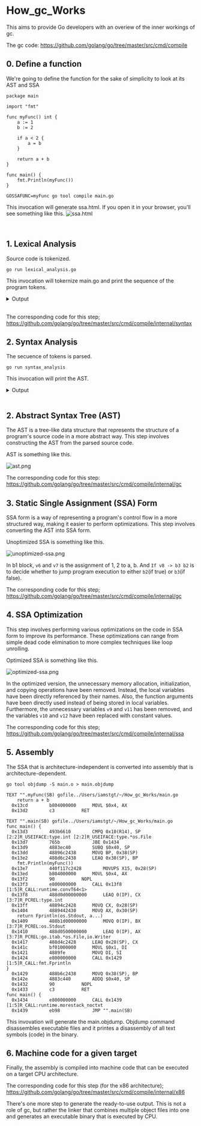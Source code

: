 # How_gc_Works
This aims to provide Go developers with an overiew of the inner workings of gc. 

The gc code: https://github.com/golang/go/tree/master/src/cmd/compile

## 0. Define a function
We're going to define the function for the sake of simplicity to look at its AST and SSA

```
package main

import "fmt"

func myFunc() int {
	a := 1
	b := 2

	if a < 2 {
		a = b
	}

	return a + b
}

func main() {
	fmt.Println(myFunc())
}
```

```
GOSSAFUNC=myFunc go tool compile main.go
```

This invocation will generate ssa.html. If you open it in your browser, you'll see something like this.
![ssa.html](ssa-html.png "ssa.html")

<br>


## 1. Lexical Analysis
Source code is tokenized. 
```
go run lexical_analysis.go
```
This invocation will tokernize main.go and print the sequence of the program tokens.
<details><summary>Output</summary>

```rb
1:1     package "package"
1:9     IDENT   "main"
1:13    ;       "\n"
3:1     import  "import"
3:8     STRING  "\"fmt\""
3:13    ;       "\n"
5:1     func    "func"
5:6     IDENT   "myFunc"
5:12    (       ""
5:13    )       ""
5:15    IDENT   "int"
5:19    {       ""
6:2     IDENT   "a"
6:4     :=      ""
6:7     INT     "1"
6:8     ;       "\n"
7:2     IDENT   "b"
7:4     :=      ""
7:7     INT     "2"
7:8     ;       "\n"
9:2     if      "if"
9:5     IDENT   "a"
9:7     <       ""
9:9     INT     "2"
9:11    {       ""
10:3    IDENT   "a"
10:5    =       ""
10:7    IDENT   "b"
10:8    ;       "\n"
11:2    }       ""
11:3    ;       "\n"
13:2    return  "return"
13:9    IDENT   "a"
13:11   +       ""
13:13   IDENT   "b"
13:14   ;       "\n"
14:1    }       ""
14:2    ;       "\n"
16:1    func    "func"
16:6    IDENT   "main"
16:10   (       ""
16:11   )       ""
16:13   {       ""
17:2    IDENT   "fmt"
17:5    .       ""
17:6    IDENT   "Println"
17:13   (       ""
17:14   IDENT   "myFunc"
17:20   (       ""
17:21   )       ""
17:22   )       ""
17:23   ;       "\n"
18:1    }       ""
18:2    ;       "\n"
```
</details>
<br>

The corresponding code for this step; https://github.com/golang/go/tree/master/src/cmd/compile/internal/syntax

## 2. Syntax Analysis
The secuence of tokens is parsed.
```
go run syntax_analysis
```
This invocation will print the AST.
<details><summary>Output</summary>

```rb
     0  *ast.GenDecl {
     1  .  TokPos: ./main.go:3:1
     2  .  Tok: import
     3  .  Lparen: -
     4  .  Specs: []ast.Spec (len = 1) {
     5  .  .  0: *ast.ImportSpec {
     6  .  .  .  Path: *ast.BasicLit {
     7  .  .  .  .  ValuePos: ./main.go:3:8
     8  .  .  .  .  Kind: STRING
     9  .  .  .  .  Value: "\"fmt\""
    10  .  .  .  }
    11  .  .  .  EndPos: -
    12  .  .  }
    13  .  }
    14  .  Rparen: -
    15  }
     0  *ast.FuncDecl {
     1  .  Name: *ast.Ident {
     2  .  .  NamePos: ./main.go:5:6
     3  .  .  Name: "myFunc"
     4  .  .  Obj: *ast.Object {
     5  .  .  .  Kind: func
     6  .  .  .  Name: "myFunc"
     7  .  .  .  Decl: *(obj @ 0)
     8  .  .  }
     9  .  }
    10  .  Type: *ast.FuncType {
    11  .  .  Func: ./main.go:5:1
    12  .  .  Params: *ast.FieldList {
    13  .  .  .  Opening: ./main.go:5:12
    14  .  .  .  Closing: ./main.go:5:13
    15  .  .  }
    16  .  .  Results: *ast.FieldList {
    17  .  .  .  Opening: -
    18  .  .  .  List: []*ast.Field (len = 1) {
    19  .  .  .  .  0: *ast.Field {
    20  .  .  .  .  .  Type: *ast.Ident {
    21  .  .  .  .  .  .  NamePos: ./main.go:5:15
    22  .  .  .  .  .  .  Name: "int"
    23  .  .  .  .  .  }
    24  .  .  .  .  }
    25  .  .  .  }
    26  .  .  .  Closing: -
    27  .  .  }
    28  .  }
    29  .  Body: *ast.BlockStmt {
    30  .  .  Lbrace: ./main.go:5:19
    31  .  .  List: []ast.Stmt (len = 4) {
    32  .  .  .  0: *ast.AssignStmt {
    33  .  .  .  .  Lhs: []ast.Expr (len = 1) {
    34  .  .  .  .  .  0: *ast.Ident {
    35  .  .  .  .  .  .  NamePos: ./main.go:6:2
    36  .  .  .  .  .  .  Name: "a"
    37  .  .  .  .  .  .  Obj: *ast.Object {
    38  .  .  .  .  .  .  .  Kind: var
    39  .  .  .  .  .  .  .  Name: "a"
    40  .  .  .  .  .  .  .  Decl: *(obj @ 32)
    41  .  .  .  .  .  .  }
    42  .  .  .  .  .  }
    43  .  .  .  .  }
    44  .  .  .  .  TokPos: ./main.go:6:4
    45  .  .  .  .  Tok: :=
    46  .  .  .  .  Rhs: []ast.Expr (len = 1) {
    47  .  .  .  .  .  0: *ast.BasicLit {
    48  .  .  .  .  .  .  ValuePos: ./main.go:6:7
    49  .  .  .  .  .  .  Kind: INT
    50  .  .  .  .  .  .  Value: "1"
    51  .  .  .  .  .  }
    52  .  .  .  .  }
    53  .  .  .  }
    54  .  .  .  1: *ast.AssignStmt {
    55  .  .  .  .  Lhs: []ast.Expr (len = 1) {
    56  .  .  .  .  .  0: *ast.Ident {
    57  .  .  .  .  .  .  NamePos: ./main.go:7:2
    58  .  .  .  .  .  .  Name: "b"
    59  .  .  .  .  .  .  Obj: *ast.Object {
    60  .  .  .  .  .  .  .  Kind: var
    61  .  .  .  .  .  .  .  Name: "b"
    62  .  .  .  .  .  .  .  Decl: *(obj @ 54)
    63  .  .  .  .  .  .  }
    64  .  .  .  .  .  }
    65  .  .  .  .  }
    66  .  .  .  .  TokPos: ./main.go:7:4
    67  .  .  .  .  Tok: :=
    68  .  .  .  .  Rhs: []ast.Expr (len = 1) {
    69  .  .  .  .  .  0: *ast.BasicLit {
    70  .  .  .  .  .  .  ValuePos: ./main.go:7:7
    71  .  .  .  .  .  .  Kind: INT
    72  .  .  .  .  .  .  Value: "2"
    73  .  .  .  .  .  }
    74  .  .  .  .  }
    75  .  .  .  }
    76  .  .  .  2: *ast.IfStmt {
    77  .  .  .  .  If: ./main.go:9:2
    78  .  .  .  .  Cond: *ast.BinaryExpr {
    79  .  .  .  .  .  X: *ast.Ident {
    80  .  .  .  .  .  .  NamePos: ./main.go:9:5
    81  .  .  .  .  .  .  Name: "a"
    82  .  .  .  .  .  .  Obj: *(obj @ 37)
    83  .  .  .  .  .  }
    84  .  .  .  .  .  OpPos: ./main.go:9:7
    85  .  .  .  .  .  Op: <
    86  .  .  .  .  .  Y: *ast.BasicLit {
    87  .  .  .  .  .  .  ValuePos: ./main.go:9:9
    88  .  .  .  .  .  .  Kind: INT
    89  .  .  .  .  .  .  Value: "2"
    90  .  .  .  .  .  }
    91  .  .  .  .  }
    92  .  .  .  .  Body: *ast.BlockStmt {
    93  .  .  .  .  .  Lbrace: ./main.go:9:11
    94  .  .  .  .  .  List: []ast.Stmt (len = 1) {
    95  .  .  .  .  .  .  0: *ast.AssignStmt {
    96  .  .  .  .  .  .  .  Lhs: []ast.Expr (len = 1) {
    97  .  .  .  .  .  .  .  .  0: *ast.Ident {
    98  .  .  .  .  .  .  .  .  .  NamePos: ./main.go:10:3
    99  .  .  .  .  .  .  .  .  .  Name: "a"
   100  .  .  .  .  .  .  .  .  .  Obj: *(obj @ 37)
   101  .  .  .  .  .  .  .  .  }
   102  .  .  .  .  .  .  .  }
   103  .  .  .  .  .  .  .  TokPos: ./main.go:10:5
   104  .  .  .  .  .  .  .  Tok: =
   105  .  .  .  .  .  .  .  Rhs: []ast.Expr (len = 1) {
   106  .  .  .  .  .  .  .  .  0: *ast.Ident {
   107  .  .  .  .  .  .  .  .  .  NamePos: ./main.go:10:7
   108  .  .  .  .  .  .  .  .  .  Name: "b"
   109  .  .  .  .  .  .  .  .  .  Obj: *(obj @ 59)
   110  .  .  .  .  .  .  .  .  }
   111  .  .  .  .  .  .  .  }
   112  .  .  .  .  .  .  }
   113  .  .  .  .  .  }
   114  .  .  .  .  .  Rbrace: ./main.go:11:2
   115  .  .  .  .  }
   116  .  .  .  }
   117  .  .  .  3: *ast.ReturnStmt {
   118  .  .  .  .  Return: ./main.go:13:2
   119  .  .  .  .  Results: []ast.Expr (len = 1) {
   120  .  .  .  .  .  0: *ast.BinaryExpr {
   121  .  .  .  .  .  .  X: *ast.Ident {
   122  .  .  .  .  .  .  .  NamePos: ./main.go:13:9
   123  .  .  .  .  .  .  .  Name: "a"
   124  .  .  .  .  .  .  .  Obj: *(obj @ 37)
   125  .  .  .  .  .  .  }
   126  .  .  .  .  .  .  OpPos: ./main.go:13:11
   127  .  .  .  .  .  .  Op: +
   128  .  .  .  .  .  .  Y: *ast.Ident {
   129  .  .  .  .  .  .  .  NamePos: ./main.go:13:13
   130  .  .  .  .  .  .  .  Name: "b"
   131  .  .  .  .  .  .  .  Obj: *(obj @ 59)
   132  .  .  .  .  .  .  }
   133  .  .  .  .  .  }
   134  .  .  .  .  }
   135  .  .  .  }
   136  .  .  }
   137  .  .  Rbrace: ./main.go:14:1
   138  .  }
   139  }
     0  *ast.FuncDecl {
     1  .  Name: *ast.Ident {
     2  .  .  NamePos: ./main.go:16:6
     3  .  .  Name: "main"
     4  .  .  Obj: *ast.Object {
     5  .  .  .  Kind: func
     6  .  .  .  Name: "main"
     7  .  .  .  Decl: *(obj @ 0)
     8  .  .  }
     9  .  }
    10  .  Type: *ast.FuncType {
    11  .  .  Func: ./main.go:16:1
    12  .  .  Params: *ast.FieldList {
    13  .  .  .  Opening: ./main.go:16:10
    14  .  .  .  Closing: ./main.go:16:11
    15  .  .  }
    16  .  }
    17  .  Body: *ast.BlockStmt {
    18  .  .  Lbrace: ./main.go:16:13
    19  .  .  List: []ast.Stmt (len = 1) {
    20  .  .  .  0: *ast.ExprStmt {
    21  .  .  .  .  X: *ast.CallExpr {
    22  .  .  .  .  .  Fun: *ast.SelectorExpr {
    23  .  .  .  .  .  .  X: *ast.Ident {
    24  .  .  .  .  .  .  .  NamePos: ./main.go:17:2
    25  .  .  .  .  .  .  .  Name: "fmt"
    26  .  .  .  .  .  .  }
    27  .  .  .  .  .  .  Sel: *ast.Ident {
    28  .  .  .  .  .  .  .  NamePos: ./main.go:17:6
    29  .  .  .  .  .  .  .  Name: "Println"
    30  .  .  .  .  .  .  }
    31  .  .  .  .  .  }
    32  .  .  .  .  .  Lparen: ./main.go:17:13
    33  .  .  .  .  .  Args: []ast.Expr (len = 1) {
    34  .  .  .  .  .  .  0: *ast.CallExpr {
    35  .  .  .  .  .  .  .  Fun: *ast.Ident {
    36  .  .  .  .  .  .  .  .  NamePos: ./main.go:17:14
    37  .  .  .  .  .  .  .  .  Name: "myFunc"
    38  .  .  .  .  .  .  .  .  Obj: *ast.Object {
    39  .  .  .  .  .  .  .  .  .  Kind: func
    40  .  .  .  .  .  .  .  .  .  Name: "myFunc"
    41  .  .  .  .  .  .  .  .  .  Decl: *ast.FuncDecl {
    42  .  .  .  .  .  .  .  .  .  .  Name: *ast.Ident {
    43  .  .  .  .  .  .  .  .  .  .  .  NamePos: ./main.go:5:6
    44  .  .  .  .  .  .  .  .  .  .  .  Name: "myFunc"
    45  .  .  .  .  .  .  .  .  .  .  .  Obj: *(obj @ 38)
    46  .  .  .  .  .  .  .  .  .  .  }
    47  .  .  .  .  .  .  .  .  .  .  Type: *ast.FuncType {
    48  .  .  .  .  .  .  .  .  .  .  .  Func: ./main.go:5:1
    49  .  .  .  .  .  .  .  .  .  .  .  Params: *ast.FieldList {
    50  .  .  .  .  .  .  .  .  .  .  .  .  Opening: ./main.go:5:12
    51  .  .  .  .  .  .  .  .  .  .  .  .  Closing: ./main.go:5:13
    52  .  .  .  .  .  .  .  .  .  .  .  }
    53  .  .  .  .  .  .  .  .  .  .  .  Results: *ast.FieldList {
    54  .  .  .  .  .  .  .  .  .  .  .  .  Opening: -
    55  .  .  .  .  .  .  .  .  .  .  .  .  List: []*ast.Field (len = 1) {
    56  .  .  .  .  .  .  .  .  .  .  .  .  .  0: *ast.Field {
    57  .  .  .  .  .  .  .  .  .  .  .  .  .  .  Type: *ast.Ident {
    58  .  .  .  .  .  .  .  .  .  .  .  .  .  .  .  NamePos: ./main.go:5:15
    59  .  .  .  .  .  .  .  .  .  .  .  .  .  .  .  Name: "int"
    60  .  .  .  .  .  .  .  .  .  .  .  .  .  .  }
    61  .  .  .  .  .  .  .  .  .  .  .  .  .  }
    62  .  .  .  .  .  .  .  .  .  .  .  .  }
    63  .  .  .  .  .  .  .  .  .  .  .  .  Closing: -
    64  .  .  .  .  .  .  .  .  .  .  .  }
    65  .  .  .  .  .  .  .  .  .  .  }
    66  .  .  .  .  .  .  .  .  .  .  Body: *ast.BlockStmt {
    67  .  .  .  .  .  .  .  .  .  .  .  Lbrace: ./main.go:5:19
    68  .  .  .  .  .  .  .  .  .  .  .  List: []ast.Stmt (len = 4) {
    69  .  .  .  .  .  .  .  .  .  .  .  .  0: *ast.AssignStmt {
    70  .  .  .  .  .  .  .  .  .  .  .  .  .  Lhs: []ast.Expr (len = 1) {
    71  .  .  .  .  .  .  .  .  .  .  .  .  .  .  0: *ast.Ident {
    72  .  .  .  .  .  .  .  .  .  .  .  .  .  .  .  NamePos: ./main.go:6:2
    73  .  .  .  .  .  .  .  .  .  .  .  .  .  .  .  Name: "a"
    74  .  .  .  .  .  .  .  .  .  .  .  .  .  .  .  Obj: *ast.Object {
    75  .  .  .  .  .  .  .  .  .  .  .  .  .  .  .  .  Kind: var
    76  .  .  .  .  .  .  .  .  .  .  .  .  .  .  .  .  Name: "a"
    77  .  .  .  .  .  .  .  .  .  .  .  .  .  .  .  .  Decl: *(obj @ 69)
    78  .  .  .  .  .  .  .  .  .  .  .  .  .  .  .  }
    79  .  .  .  .  .  .  .  .  .  .  .  .  .  .  }
    80  .  .  .  .  .  .  .  .  .  .  .  .  .  }
    81  .  .  .  .  .  .  .  .  .  .  .  .  .  TokPos: ./main.go:6:4
    82  .  .  .  .  .  .  .  .  .  .  .  .  .  Tok: :=
    83  .  .  .  .  .  .  .  .  .  .  .  .  .  Rhs: []ast.Expr (len = 1) {
    84  .  .  .  .  .  .  .  .  .  .  .  .  .  .  0: *ast.BasicLit {
    85  .  .  .  .  .  .  .  .  .  .  .  .  .  .  .  ValuePos: ./main.go:6:7
    86  .  .  .  .  .  .  .  .  .  .  .  .  .  .  .  Kind: INT
    87  .  .  .  .  .  .  .  .  .  .  .  .  .  .  .  Value: "1"
    88  .  .  .  .  .  .  .  .  .  .  .  .  .  .  }
    89  .  .  .  .  .  .  .  .  .  .  .  .  .  }
    90  .  .  .  .  .  .  .  .  .  .  .  .  }
    91  .  .  .  .  .  .  .  .  .  .  .  .  1: *ast.AssignStmt {
    92  .  .  .  .  .  .  .  .  .  .  .  .  .  Lhs: []ast.Expr (len = 1) {
    93  .  .  .  .  .  .  .  .  .  .  .  .  .  .  0: *ast.Ident {
    94  .  .  .  .  .  .  .  .  .  .  .  .  .  .  .  NamePos: ./main.go:7:2
    95  .  .  .  .  .  .  .  .  .  .  .  .  .  .  .  Name: "b"
    96  .  .  .  .  .  .  .  .  .  .  .  .  .  .  .  Obj: *ast.Object {
    97  .  .  .  .  .  .  .  .  .  .  .  .  .  .  .  .  Kind: var
    98  .  .  .  .  .  .  .  .  .  .  .  .  .  .  .  .  Name: "b"
    99  .  .  .  .  .  .  .  .  .  .  .  .  .  .  .  .  Decl: *(obj @ 91)
   100  .  .  .  .  .  .  .  .  .  .  .  .  .  .  .  }
   101  .  .  .  .  .  .  .  .  .  .  .  .  .  .  }
   102  .  .  .  .  .  .  .  .  .  .  .  .  .  }
   103  .  .  .  .  .  .  .  .  .  .  .  .  .  TokPos: ./main.go:7:4
   104  .  .  .  .  .  .  .  .  .  .  .  .  .  Tok: :=
   105  .  .  .  .  .  .  .  .  .  .  .  .  .  Rhs: []ast.Expr (len = 1) {
   106  .  .  .  .  .  .  .  .  .  .  .  .  .  .  0: *ast.BasicLit {
   107  .  .  .  .  .  .  .  .  .  .  .  .  .  .  .  ValuePos: ./main.go:7:7
   108  .  .  .  .  .  .  .  .  .  .  .  .  .  .  .  Kind: INT
   109  .  .  .  .  .  .  .  .  .  .  .  .  .  .  .  Value: "2"
   110  .  .  .  .  .  .  .  .  .  .  .  .  .  .  }
   111  .  .  .  .  .  .  .  .  .  .  .  .  .  }
   112  .  .  .  .  .  .  .  .  .  .  .  .  }
   113  .  .  .  .  .  .  .  .  .  .  .  .  2: *ast.IfStmt {
   114  .  .  .  .  .  .  .  .  .  .  .  .  .  If: ./main.go:9:2
   115  .  .  .  .  .  .  .  .  .  .  .  .  .  Cond: *ast.BinaryExpr {
   116  .  .  .  .  .  .  .  .  .  .  .  .  .  .  X: *ast.Ident {
   117  .  .  .  .  .  .  .  .  .  .  .  .  .  .  .  NamePos: ./main.go:9:5
   118  .  .  .  .  .  .  .  .  .  .  .  .  .  .  .  Name: "a"
   119  .  .  .  .  .  .  .  .  .  .  .  .  .  .  .  Obj: *(obj @ 74)
   120  .  .  .  .  .  .  .  .  .  .  .  .  .  .  }
   121  .  .  .  .  .  .  .  .  .  .  .  .  .  .  OpPos: ./main.go:9:7
   122  .  .  .  .  .  .  .  .  .  .  .  .  .  .  Op: <
   123  .  .  .  .  .  .  .  .  .  .  .  .  .  .  Y: *ast.BasicLit {
   124  .  .  .  .  .  .  .  .  .  .  .  .  .  .  .  ValuePos: ./main.go:9:9
   125  .  .  .  .  .  .  .  .  .  .  .  .  .  .  .  Kind: INT
   126  .  .  .  .  .  .  .  .  .  .  .  .  .  .  .  Value: "2"
   127  .  .  .  .  .  .  .  .  .  .  .  .  .  .  }
   128  .  .  .  .  .  .  .  .  .  .  .  .  .  }
   129  .  .  .  .  .  .  .  .  .  .  .  .  .  Body: *ast.BlockStmt {
   130  .  .  .  .  .  .  .  .  .  .  .  .  .  .  Lbrace: ./main.go:9:11
   131  .  .  .  .  .  .  .  .  .  .  .  .  .  .  List: []ast.Stmt (len = 1) {
   132  .  .  .  .  .  .  .  .  .  .  .  .  .  .  .  0: *ast.AssignStmt {
   133  .  .  .  .  .  .  .  .  .  .  .  .  .  .  .  .  Lhs: []ast.Expr (len = 1) {
   134  .  .  .  .  .  .  .  .  .  .  .  .  .  .  .  .  .  0: *ast.Ident {
   135  .  .  .  .  .  .  .  .  .  .  .  .  .  .  .  .  .  .  NamePos: ./main.go:10:3
   136  .  .  .  .  .  .  .  .  .  .  .  .  .  .  .  .  .  .  Name: "a"
   137  .  .  .  .  .  .  .  .  .  .  .  .  .  .  .  .  .  .  Obj: *(obj @ 74)
   138  .  .  .  .  .  .  .  .  .  .  .  .  .  .  .  .  .  }
   139  .  .  .  .  .  .  .  .  .  .  .  .  .  .  .  .  }
   140  .  .  .  .  .  .  .  .  .  .  .  .  .  .  .  .  TokPos: ./main.go:10:5
   141  .  .  .  .  .  .  .  .  .  .  .  .  .  .  .  .  Tok: =
   142  .  .  .  .  .  .  .  .  .  .  .  .  .  .  .  .  Rhs: []ast.Expr (len = 1) {
   143  .  .  .  .  .  .  .  .  .  .  .  .  .  .  .  .  .  0: *ast.Ident {
   144  .  .  .  .  .  .  .  .  .  .  .  .  .  .  .  .  .  .  NamePos: ./main.go:10:7
   145  .  .  .  .  .  .  .  .  .  .  .  .  .  .  .  .  .  .  Name: "b"
   146  .  .  .  .  .  .  .  .  .  .  .  .  .  .  .  .  .  .  Obj: *(obj @ 96)
   147  .  .  .  .  .  .  .  .  .  .  .  .  .  .  .  .  .  }
   148  .  .  .  .  .  .  .  .  .  .  .  .  .  .  .  .  }
   149  .  .  .  .  .  .  .  .  .  .  .  .  .  .  .  }
   150  .  .  .  .  .  .  .  .  .  .  .  .  .  .  }
   151  .  .  .  .  .  .  .  .  .  .  .  .  .  .  Rbrace: ./main.go:11:2
   152  .  .  .  .  .  .  .  .  .  .  .  .  .  }
   153  .  .  .  .  .  .  .  .  .  .  .  .  }
   154  .  .  .  .  .  .  .  .  .  .  .  .  3: *ast.ReturnStmt {
   155  .  .  .  .  .  .  .  .  .  .  .  .  .  Return: ./main.go:13:2
   156  .  .  .  .  .  .  .  .  .  .  .  .  .  Results: []ast.Expr (len = 1) {
   157  .  .  .  .  .  .  .  .  .  .  .  .  .  .  0: *ast.BinaryExpr {
   158  .  .  .  .  .  .  .  .  .  .  .  .  .  .  .  X: *ast.Ident {
   159  .  .  .  .  .  .  .  .  .  .  .  .  .  .  .  .  NamePos: ./main.go:13:9
   160  .  .  .  .  .  .  .  .  .  .  .  .  .  .  .  .  Name: "a"
   161  .  .  .  .  .  .  .  .  .  .  .  .  .  .  .  .  Obj: *(obj @ 74)
   162  .  .  .  .  .  .  .  .  .  .  .  .  .  .  .  }
   163  .  .  .  .  .  .  .  .  .  .  .  .  .  .  .  OpPos: ./main.go:13:11
   164  .  .  .  .  .  .  .  .  .  .  .  .  .  .  .  Op: +
   165  .  .  .  .  .  .  .  .  .  .  .  .  .  .  .  Y: *ast.Ident {
   166  .  .  .  .  .  .  .  .  .  .  .  .  .  .  .  .  NamePos: ./main.go:13:13
   167  .  .  .  .  .  .  .  .  .  .  .  .  .  .  .  .  Name: "b"
   168  .  .  .  .  .  .  .  .  .  .  .  .  .  .  .  .  Obj: *(obj @ 96)
   169  .  .  .  .  .  .  .  .  .  .  .  .  .  .  .  }
   170  .  .  .  .  .  .  .  .  .  .  .  .  .  .  }
   171  .  .  .  .  .  .  .  .  .  .  .  .  .  }
   172  .  .  .  .  .  .  .  .  .  .  .  .  }
   173  .  .  .  .  .  .  .  .  .  .  .  }
   174  .  .  .  .  .  .  .  .  .  .  .  Rbrace: ./main.go:14:1
   175  .  .  .  .  .  .  .  .  .  .  }
   176  .  .  .  .  .  .  .  .  .  }
   177  .  .  .  .  .  .  .  .  }
   178  .  .  .  .  .  .  .  }
   179  .  .  .  .  .  .  .  Lparen: ./main.go:17:20
   180  .  .  .  .  .  .  .  Ellipsis: -
   181  .  .  .  .  .  .  .  Rparen: ./main.go:17:21
   182  .  .  .  .  .  .  }
   183  .  .  .  .  .  }
   184  .  .  .  .  .  Ellipsis: -
   185  .  .  .  .  .  Rparen: ./main.go:17:22
   186  .  .  .  .  }
   187  .  .  .  }
   188  .  .  }
   189  .  .  Rbrace: ./main.go:18:1
   190  .  }
   191  }
```
</details>
<br>

## 2. Abstract Syntax Tree (AST)
The AST is a tree-like data structure that represents the structure of a program's source code in a more abstract way. This step involves constructing the AST from the parsed source code.

AST is something like this.

![ast.png](ast.png "ast.png")

The corresponding code for this step: https://github.com/golang/go/tree/master/src/cmd/compile/internal/gc
## 3. Static Single Assignment (SSA) Form
SSA form is a way of representing a program's control flow in a more structured way, making it easier to perform optimizations. This step involves converting the AST into SSA form. 

Unoptimized SSA is something like this.

![unoptimized-ssa.png](unoptimized-ssa.png "unoptimized-ssa.png")

In b1 block, `v6` and `v7` is the assignment of 1, 2 to a, b. And `If v8 -> b3 b2` is to decide whether to jump program execution to either `b2`(if true) or `b3`(if false).

The corresponding code for this step; https://github.com/golang/go/tree/master/src/cmd/compile/internal/gc
## 4. SSA Optimization
This step involves performing various optimizations on the code in SSA form to improve its performance. These optimizations can range from simple dead code elimination to more complex techniques like loop unrolling.

Optimized SSA is something like this.

![optimized-ssa.png](optimized-ssa.png "optimized-ssa.png")

In the optimized version, the unnecessary memory allocation, initialization, and copying operations have been removed. Instead, the local variables have been directly referenced by their names. Also, the function arguments have been directly used instead of being stored in local variables. Furthermore, the unnecessary variables `v9` and `v11` has been removed, and the variables `v10` and `v12` have been replaced with constant values.

The corresponding code for this step; https://github.com/golang/go/tree/master/src/cmd/compile/internal/ssa
## 5. Assembly
The SSA that is architecture-independent is converted into assembly that is architecture-dependent.

```
go tool objdump -S main.o > main.objdump
```
```
TEXT "".myFunc(SB) gofile../Users/iamstgt/~/How_gc_Works/main.go
	return a + b
  0x13cd		b804000000		MOVL $0x4, AX		
  0x13d2		c3			RET			

TEXT "".main(SB) gofile../Users/iamstgt/~/How_gc_Works/main.go
func main() {
  0x13d3		493b6610		CMPQ 0x10(R14), SP	[2:2]R_USEIFACE:type.int [2:2]R_USEIFACE:type.*os.File	
  0x13d7		765b			JBE 0x1434		
  0x13d9		4883ec40		SUBQ $0x40, SP		
  0x13dd		48896c2438		MOVQ BP, 0x38(SP)	
  0x13e2		488d6c2438		LEAQ 0x38(SP), BP	
	fmt.Println(myFunc())
  0x13e7		440f117c2428		MOVUPS X15, 0x28(SP)	
  0x13ed		b804000000		MOVL $0x4, AX		
  0x13f2		90			NOPL			
  0x13f3		e800000000		CALL 0x13f8		[1:5]R_CALL:runtime.convT64<1>	
  0x13f8		488d0d00000000		LEAQ 0(IP), CX		[3:7]R_PCREL:type.int		
  0x13ff		48894c2428		MOVQ CX, 0x28(SP)	
  0x1404		4889442430		MOVQ AX, 0x30(SP)	
	return Fprintln(os.Stdout, a...)
  0x1409		488b1d00000000		MOVQ 0(IP), BX		[3:7]R_PCREL:os.Stdout			
  0x1410		488d0500000000		LEAQ 0(IP), AX		[3:7]R_PCREL:go.itab.*os.File,io.Writer	
  0x1417		488d4c2428		LEAQ 0x28(SP), CX	
  0x141c		bf01000000		MOVL $0x1, DI		
  0x1421		4889fe			MOVQ DI, SI		
  0x1424		e800000000		CALL 0x1429		[1:5]R_CALL:fmt.Fprintln	
}
  0x1429		488b6c2438		MOVQ 0x38(SP), BP	
  0x142e		4883c440		ADDQ $0x40, SP		
  0x1432		90			NOPL			
  0x1433		c3			RET			
func main() {
  0x1434		e800000000		CALL 0x1439		[1:5]R_CALL:runtime.morestack_noctxt	
  0x1439		eb98			JMP "".main(SB)		

```
This invovation will generate the main.objdump. Objdump command disassembles executable files and it printes a disassembly of all text symbols (code) in the binary.


## 6. Machine code for a given target
Finally, the assembly is compiled into machine code that can be executed on a target CPU architecture.

The corresponding code for this step (for the x86 architecture); https://github.com/golang/go/tree/master/src/cmd/compile/internal/x86

There's one more step to generate the ready-to-use output. This is not a role of gc, but rather the linker that combines multiple object files into one and generates an executable binary that is executed by CPU.
